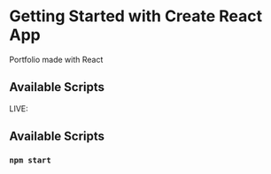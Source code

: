 # Getting Started with Create React App

Portfolio made with React

## Available Scripts

LIVE:

## Available Scripts

### `npm start`
